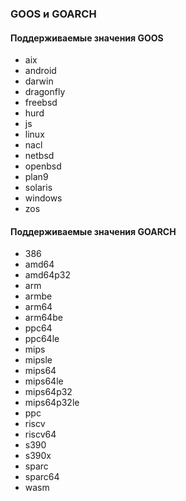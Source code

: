 ### GOOS и GOARCH

#### Поддерживаемые значения GOOS

* aix 
* android 
* darwin 
* dragonfly 
* freebsd 
* hurd 
* js 
* linux 
* nacl 
* netbsd 
* openbsd 
* plan9 
* solaris 
* windows 
* zos

#### Поддерживаемые значения GOARCH

* 386 
* amd64 
* amd64p32 
* arm 
* armbe 
* arm64 
* arm64be 
* ppc64 
* ppc64le 
* mips 
* mipsle 
* mips64 
* mips64le 
* mips64p32 
* mips64p32le 
* ppc 
* riscv 
* riscv64 
* s390 
* s390x 
* sparc 
* sparc64 
* wasm
